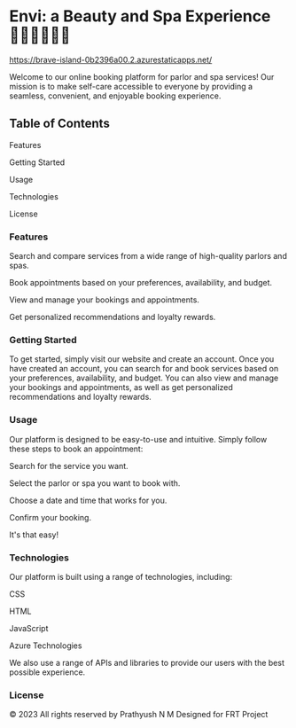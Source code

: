 # Envi: a Beauty and Spa Experience 🧖🏾‍♂️💆🏻‍♂️

https://brave-island-0b2396a00.2.azurestaticapps.net/

Welcome to our online booking platform for parlor and spa services! Our mission is to make self-care accessible to everyone by providing a seamless, convenient, and enjoyable booking experience.

## Table of Contents

Features

Getting Started

Usage

Technologies

License

### Features

Search and compare services from a wide range of high-quality parlors and spas.

Book appointments based on your preferences, availability, and budget.

View and manage your bookings and appointments.

Get personalized recommendations and loyalty rewards.

### Getting Started
To get started, simply visit our website and create an account. Once you have created an account, you can search for and book services based on your preferences, availability, and budget. You can also view and manage your bookings and appointments, as well as get personalized recommendations and loyalty rewards.

### Usage

Our platform is designed to be easy-to-use and intuitive. Simply follow these steps to book an appointment:

Search for the service you want.

Select the parlor or spa you want to book with.

Choose a date and time that works for you.

Confirm your booking.

It's that easy!

### Technologies
Our platform is built using a range of technologies, including:

CSS

HTML

JavaScript

Azure Technologies

We also use a range of APIs and libraries to provide our users with the best possible experience.

### License

© 2023 All rights reserved by Prathyush N M Designed for FRT Project


